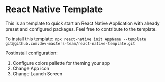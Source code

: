 # React Native Template
This is an template to quick start an React Native Application with already preset and configured packages.
Feel free to contribute to the template.

To install this template: 
```npx react-native init AppName --template git@github.com:dev-masters-team/react-native-template.git```

Postinstall configuration:
1. Configure colors pallette for theming your app
2. Change App icon
3. Change Launch Screen